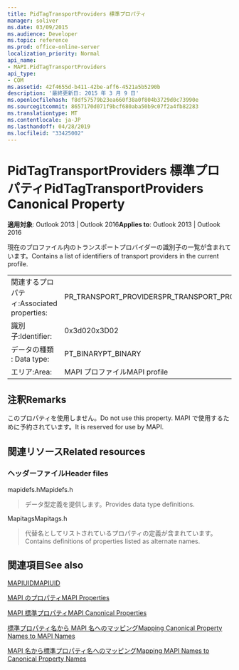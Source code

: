 ```yaml
---
title: PidTagTransportProviders 標準プロパティ
manager: soliver
ms.date: 03/09/2015
ms.audience: Developer
ms.topic: reference
ms.prod: office-online-server
localization_priority: Normal
api_name:
- MAPI.PidTagTransportProviders
api_type:
- COM
ms.assetid: 42f4655d-b411-42be-aff6-4521a5b5290b
description: '最終更新日: 2015 年 3 月 9 日'
ms.openlocfilehash: f8df57579b23ea660f38a0f804b3729d0c73990e
ms.sourcegitcommit: 8657170d071f9bcf680aba50b9c07f2a4fb82283
ms.translationtype: MT
ms.contentlocale: ja-JP
ms.lasthandoff: 04/28/2019
ms.locfileid: "33425002"
---
```

# <a name="pidtagtransportproviders-canonical-property"></a><span data-ttu-id="daede-103">PidTagTransportProviders 標準プロパティ</span><span class="sxs-lookup"><span data-stu-id="daede-103">PidTagTransportProviders Canonical Property</span></span>

  
  
<span data-ttu-id="daede-104">**適用対象**: Outlook 2013 | Outlook 2016</span><span class="sxs-lookup"><span data-stu-id="daede-104">**Applies to**: Outlook 2013 | Outlook 2016</span></span> 
  
<span data-ttu-id="daede-105">現在のプロファイル内のトランスポートプロバイダーの識別子の一覧が含まれています。</span><span class="sxs-lookup"><span data-stu-id="daede-105">Contains a list of identifiers of transport providers in the current profile.</span></span>
  
|||
|:-----|:-----|
|<span data-ttu-id="daede-106">関連するプロパティ:</span><span class="sxs-lookup"><span data-stu-id="daede-106">Associated properties:</span></span>  <br/> |<span data-ttu-id="daede-107">PR_TRANSPORT_PROVIDERS</span><span class="sxs-lookup"><span data-stu-id="daede-107">PR_TRANSPORT_PROVIDERS</span></span>  <br/> |
|<span data-ttu-id="daede-108">識別子:</span><span class="sxs-lookup"><span data-stu-id="daede-108">Identifier:</span></span>  <br/> |<span data-ttu-id="daede-109">0x3d02</span><span class="sxs-lookup"><span data-stu-id="daede-109">0x3D02</span></span>  <br/> |
|<span data-ttu-id="daede-110">データの種類 : </span><span class="sxs-lookup"><span data-stu-id="daede-110">Data type:</span></span>  <br/> |<span data-ttu-id="daede-111">PT_BINARY</span><span class="sxs-lookup"><span data-stu-id="daede-111">PT_BINARY</span></span>  <br/> |
|<span data-ttu-id="daede-112">エリア:</span><span class="sxs-lookup"><span data-stu-id="daede-112">Area:</span></span>  <br/> |<span data-ttu-id="daede-113">MAPI プロファイル</span><span class="sxs-lookup"><span data-stu-id="daede-113">MAPI profile</span></span>  <br/> |
   
## <a name="remarks"></a><span data-ttu-id="daede-114">注釈</span><span class="sxs-lookup"><span data-stu-id="daede-114">Remarks</span></span>

<span data-ttu-id="daede-115">このプロパティを使用しません。</span><span class="sxs-lookup"><span data-stu-id="daede-115">Do not use this property.</span></span> <span data-ttu-id="daede-116">MAPI で使用するために予約されています。</span><span class="sxs-lookup"><span data-stu-id="daede-116">It is reserved for use by MAPI.</span></span>
  
## <a name="related-resources"></a><span data-ttu-id="daede-117">関連リソース</span><span class="sxs-lookup"><span data-stu-id="daede-117">Related resources</span></span>

### <a name="header-files"></a><span data-ttu-id="daede-118">ヘッダーファイル</span><span class="sxs-lookup"><span data-stu-id="daede-118">Header files</span></span>

<span data-ttu-id="daede-119">mapidefs.h</span><span class="sxs-lookup"><span data-stu-id="daede-119">Mapidefs.h</span></span>
  
> <span data-ttu-id="daede-120">データ型定義を提供します。</span><span class="sxs-lookup"><span data-stu-id="daede-120">Provides data type definitions.</span></span>
    
<span data-ttu-id="daede-121">Mapitags</span><span class="sxs-lookup"><span data-stu-id="daede-121">Mapitags.h</span></span>
  
> <span data-ttu-id="daede-122">代替名としてリストされているプロパティの定義が含まれています。</span><span class="sxs-lookup"><span data-stu-id="daede-122">Contains definitions of properties listed as alternate names.</span></span>
    
## <a name="see-also"></a><span data-ttu-id="daede-123">関連項目</span><span class="sxs-lookup"><span data-stu-id="daede-123">See also</span></span>



[<span data-ttu-id="daede-124">MAPIUID</span><span class="sxs-lookup"><span data-stu-id="daede-124">MAPIUID</span></span>](mapiuid.md)


[<span data-ttu-id="daede-125">MAPI のプロパティ</span><span class="sxs-lookup"><span data-stu-id="daede-125">MAPI Properties</span></span>](mapi-properties.md)
  
[<span data-ttu-id="daede-126">MAPI 標準プロパティ</span><span class="sxs-lookup"><span data-stu-id="daede-126">MAPI Canonical Properties</span></span>](mapi-canonical-properties.md)
  
[<span data-ttu-id="daede-127">標準プロパティ名から MAPI 名へのマッピング</span><span class="sxs-lookup"><span data-stu-id="daede-127">Mapping Canonical Property Names to MAPI Names</span></span>](mapping-canonical-property-names-to-mapi-names.md)
  
[<span data-ttu-id="daede-128">MAPI 名から標準プロパティ名へのマッピング</span><span class="sxs-lookup"><span data-stu-id="daede-128">Mapping MAPI Names to Canonical Property Names</span></span>](mapping-mapi-names-to-canonical-property-names.md)

